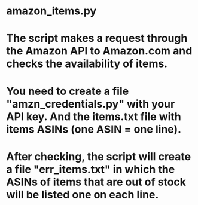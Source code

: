 # amazon_items.py
# The script makes a request through the Amazon API to Amazon.com and checks the availability of items.
# You need to create a file "amzn_credentials.py" with your API key. And the items.txt file with items ASINs (one  ASIN = one line).
# After checking, the script will create a file "err_items.txt" in which the ASINs of items that are out of stock will be listed one on each line.
